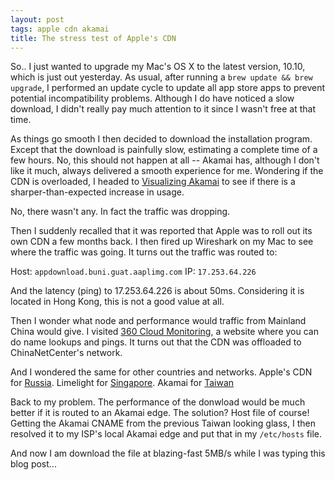 ```yaml
---
layout: post
tags: apple cdn akamai
title: The stress test of Apple's CDN
---
```


So.. I just wanted to upgrade my Mac's OS X to the latest version, 10.10, which is just out yesterday. As usual, after running a `brew update && brew upgrade`, I performed an update cycle to update all app store apps to prevent potential incompatibility problems. Although I do have noticed a slow download, I didn't really pay much attention to it since I wasn't free at that time.

As things go smooth I then decided to download the installation program. Except that the download is painfully slow, estimating a complete time of a few hours. No, this should not happen at all -- Akamai has, although I don't like it much, always delivered a smooth experience for me. Wondering if the CDN is overloaded, I headed to [Visualizing Akamai](http://www.akamai.com/html/technology/dataviz3.html) to see if there is a sharper-than-expected increase in usage.

No, there wasn't any. In fact the traffic was dropping.

Then I suddenly recalled that it was reported that Apple was to roll out its own CDN a few months back. I then fired up Wireshark on my Mac to see where the traffic was going. It turns out the traffic was routed to:

Host: `appdownload.buni.guat.aaplimg.com`
IP: `17.253.64.226`

And the latency (ping) to 17.253.64.226 is about 50ms. Considering it is located in Hong Kong, this is not a good value at all.

Then I wonder what node and performance would traffic from Mainland China would give. I visited [360 Cloud Monitoring](http://ce.cloud.360.cn), a website where you can do name lookups and pings. It turns out that the CDN was offloaded to ChinaNetCenter's network.

And I wondered the same for other countries and networks. Apple's CDN for [Russia](http://ru.edis.at/). Limelight for [Singapore](http://www.oneasiahost.com/lg). Akamai for [Taiwan](http://traceroute.hinet.net)

Back to my problem. The performance of the donwload would be much better if it is routed to an Akamai edge. The solution? Host file of course! Getting the Akamai CNAME from the previous Taiwan looking glass, I then resolved it to my ISP's local Akamai edge and put that in my `/etc/hosts` file.

And now I am download the file at blazing-fast 5MB/s while I was typing this blog post...
